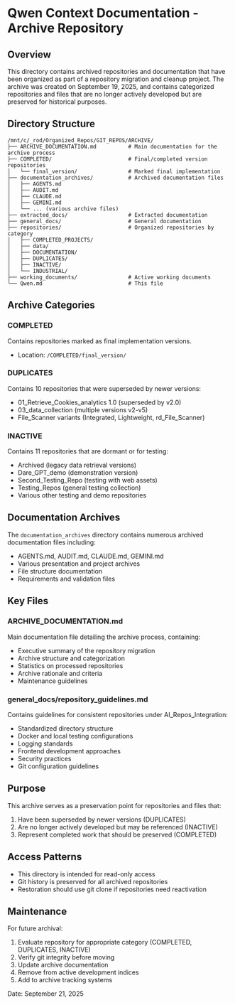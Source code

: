 # Qwen Context Documentation - Archive Repository

## Overview
This directory contains archived repositories and documentation that have been organized as part of a repository migration and cleanup project. The archive was created on September 19, 2025, and contains categorized repositories and files that are no longer actively developed but are preserved for historical purposes.

## Directory Structure

```
/mnt/c/_rod/Organized_Repos/GIT_REPOS/ARCHIVE/
├── ARCHIVE_DOCUMENTATION.md          # Main documentation for the archive process
├── COMPLETED/                        # Final/completed version repositories
│   └── final_version/                # Marked final implementation
├── documentation_archives/           # Archived documentation files
│   ├── AGENTS.md
│   ├── AUDIT.md
│   ├── CLAUDE.md
│   ├── GEMINI.md
│   └── ... (various archive files)
├── extracted_docs/                   # Extracted documentation
├── general_docs/                     # General documentation
├── repositories/                     # Organized repositories by category
│   ├── COMPLETED_PROJECTS/
│   ├── data/
│   ├── DOCUMENTATION/
│   ├── DUPLICATES/
│   ├── INACTIVE/
│   └── INDUSTRIAL/
├── working_documents/                # Active working documents
└── Qwen.md                           # This file
```

## Archive Categories

### COMPLETED
Contains repositories marked as final implementation versions.
- Location: `/COMPLETED/final_version/`

### DUPLICATES
Contains 10 repositories that were superseded by newer versions:
- 01_Retrieve_Cookies_analytics 1.0 (superseded by v2.0)
- 03_data_collection (multiple versions v2-v5)
- File_Scanner variants (Integrated, Lightweight, rd_File_Scanner)

### INACTIVE
Contains 11 repositories that are dormant or for testing:
- Archived (legacy data retrieval versions)
- Dare_GPT_demo (demonstration version)
- Second_Testing_Repo (testing with web assets)
- Testing_Repos (general testing collection)
- Various other testing and demo repositories

## Documentation Archives
The `documentation_archives` directory contains numerous archived documentation files including:
- AGENTS.md, AUDIT.md, CLAUDE.md, GEMINI.md
- Various presentation and project archives
- File structure documentation
- Requirements and validation files

## Key Files

### ARCHIVE_DOCUMENTATION.md
Main documentation file detailing the archive process, containing:
- Executive summary of the repository migration
- Archive structure and categorization
- Statistics on processed repositories
- Archive rationale and criteria
- Maintenance guidelines

### general_docs/repository_guidelines.md
Contains guidelines for consistent repositories under AI_Repos_Integration:
- Standardized directory structure
- Docker and local testing configurations
- Logging standards
- Frontend development approaches
- Security practices
- Git configuration guidelines

## Purpose
This archive serves as a preservation point for repositories and files that:
1. Have been superseded by newer versions (DUPLICATES)
2. Are no longer actively developed but may be referenced (INACTIVE)
3. Represent completed work that should be preserved (COMPLETED)

## Access Patterns
- This directory is intended for read-only access
- Git history is preserved for all archived repositories
- Restoration should use git clone if repositories need reactivation

## Maintenance
For future archival:
1. Evaluate repository for appropriate category (COMPLETED, DUPLICATES, INACTIVE)
2. Verify git integrity before moving
3. Update archive documentation
4. Remove from active development indices
5. Add to archive tracking systems

Date: September 21, 2025